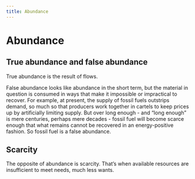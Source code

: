 ```yaml
---
title: Abundance
---
```

# Abundance

## True abundance and false abundance
True abundance is the result of flows. 

False abundance looks like abundance in the short term, but the material in question is consumed in ways that make it impossible or impractical to recover. For example, at present, the supply of fossil fuels outstrips demand, so much so that producers work together in cartels to keep prices up by artificially limiting supply. But over long enough - and “long enough” is mere centuries, perhaps mere decades - fossil fuel will become scarce enough that what remains cannot be recovered in an energy-positive fashion. So fossil fuel is a false abundance. 

## Scarcity
The opposite of abundance is scarcity. That’s when available resources are insufficient to meet needs, much less wants. 

